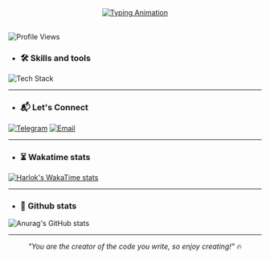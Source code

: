 <div align="center">
  <a href="https://github.com/sam-amirpoor">
    <img src="https://readme-typing-svg.demolab.com?font=JetBrains+Mono&size=26&duration=4000&pause=1000&color=fabd2f&center=true&vCenter=true&width=435&lines=Hello+World+%F0%9F%8C%8E;I'm+Sam+Amirpoor;Passionate+JavaScript+Developer" alt="Typing Animation" />
  </a>
  </div>

<br/>

![Profile Views](https://komarev.com/ghpvc/?username=sam-amirpoor&color=c68f0f&style=flat-square)

- ### 🛠️ Skills and tools
<div>
  <img src="https://skillicons.dev/icons?i=html,css,js,git,github,tailwind,react,redux,ts,next,vim" alt="Tech Stack" />
</div>

<hr />

- ### 📬 Let's Connect
[![Telegram](https://img.shields.io/badge/-Telegram-26A5E4?logo=telegram&logoColor=white)](https://t.me/samamirpoor)
[![Email](https://img.shields.io/badge/-Email-EA4335?logo=gmail&logoColor=white)](mailto:amirpoorDev@gmail.com)

<hr />

- ### ⏳ Wakatime stats
[![Harlok's WakaTime stats](https://github-readme-stats.vercel.app/api/wakatime?username=amirpoorDev&theme=gruvbox)](https://github.com/anuraghazra/github-readme-stats)
<hr />

- ### 🧨 Github stats
![Anurag's GitHub stats](https://github-readme-stats.vercel.app/api?username=sam-amirpoor&show_icons=true&theme=gruvbox)

<hr/>

<div align="center" style="max-width: 600px">
  <em>"You are the creator of the code you write, so enjoy creating!"</em> 🔥
</div>
